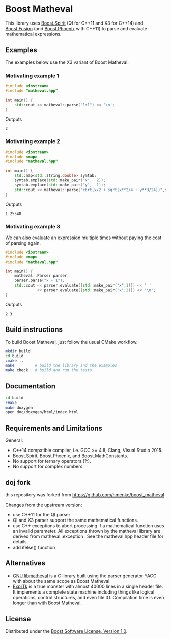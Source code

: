 # Boost Matheval

This library uses [Boost.Spirit](http://www.boost.org/libs/spirit/index.html)
(QI for C++11 and X3 for C++14) and
[Boost.Fusion](http://www.boost.org/libs/fusion/index.html) (and
[Boost.Phoenix](http://www.boost.org/libs/phoenix/index.html) with C++11) to
parse and evaluate mathematical expressions.

## Examples

The examples below use the X3 variant of Boost Matheval.

### Motivating example 1

```cpp
#include <iostream>
#include "matheval.hpp"

int main() {
    std::cout << matheval::parse("1+1") << '\n';
}
```
Outputs
```
2
```

### Motivating example 2

```cpp
#include <iostream>
#include <map>
#include "matheval.hpp"

int main() {
    std::map<std::string,double> symtab;
    symtab.emplace(std::make_pair("x",  2));
    symtab.emplace(std::make_pair("y", -1));
    std::cout << matheval::parse("cbrt(x/2 + sqrt(x**2/4 + y**3/24))",symtab) << '\n';
}
```
Outputs
```
1.25548
```

### Motivating example 3

We can also evaluate an expression multiple times without paying the
cost of parsing again.
```cpp
#include <iostream>
#include <map>
#include "matheval.hpp"

int main() {
    matheval::Parser parser;
    parser.parse("x + 1");
    std::cout << parser.evaluate({std::make_pair("x",1)}) << ' '
              << parser.evaluate({std::make_pair("x",2)}) << '\n';
}
```
Outputs
```
2 3
```

## Build instructions

To build Boost Matheval, just follow the usual CMake workflow.
```bash
mkdir build
cd build
cmake ..
make         # build the library and the examples
make check   # build and run the tests
```

## Documentation

```bash
cd build
cmake ..
make doxygen
open doc/doxygen/html/index.html
```

## Requirements and Limitations

General:

* C++14 compatible compiler, i.e. GCC >= 4.8, Clang, Visual Studio 2015.
* Boost.Spirit, Boost.Phoenix, and Boost.MathConstants.
* No support for ternary operators (?:).
* No support for complex numbers.

## doj fork

this repository was forked from https://github.com/hmenke/boost_matheval

Changes from the upstream version:
* use C++11 for the QI parser
* QI and X3 parser support the same mathematical functions.
* use C++ exceptions to abort processing if a mathematical function
  uses an invalid parameter. All exceptions thrown by the matheval
  library are derived from matheval::exception . See the matheval.hpp
  header file for details.
* add ifelse() function

## Alternatives

* [GNU libmatheval](https://www.gnu.org/software/libmatheval/) is a C
  library built using the parser generator YACC with about the same
  scope as Boost Matheval.
* [ExprTk](http://www.partow.net/programming/exprtk/) is a true
  monster with almost 40000 lines in a single header file.  It
  implements a complete state machine including things like logical
  operations, control structures, and even file IO.  Compilation time
  is even longer than with Boost Matheval.

## License

Distributed under the [Boost Software License, Version 1.0](http://boost.org/LICENSE_1_0.txt).
